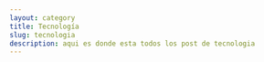 ```yaml
---
layout: category
title: Tecnología
slug: tecnologia
description: aqui es donde esta todos los post de tecnologia
---
```

